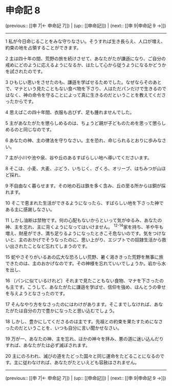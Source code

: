 # 申命記 8

(previous:: [[申 7|← 申命記 7]]) | (up:: [[申命記]]) | (next:: [[申 9|申命記 9 →]])

***




1 
私が今日命じることをみな守りなさい。そうすれば生き長らえ、人口が増え、約束の地を占領することができます。 



2 
主は四十年の間、荒野の旅を続けさせて、あなたがたが謙遜になり、ご自分の戒めにどのように応えるようになるか、はたして心から従うようになるかどうかを試されたのです。 



3 
ひもじい思いをさせたのも、謙遜を学ばせるためでした。なぜならそのあとで、マナという見たこともない食べ物を下さり、人はただパンだけで生きるのではなく、神の命令を守ることによって真に生きるのだということを教えてくださったからです。 



4 
思えばこの四十年間、衣服も古びず、足も腫れませんでした。 



5 
主があなたがたを懲らしめるのは、ちょうど親が子どものためを思って懲らしめるのと同じなのです。 



6 
あなたの神、主の律法を守りなさい。主を恐れ、命じられるとおりに歩みなさい。 



7 
主が小川や池や泉、谷や丘のあるすばらしい地へ導いてくださいます。 



8 
そこは、小麦、大麦、ぶどう、いちじく、ざくろ、オリーブ、はちみつが山ほど採れ、 



9 
不自由なく暮らせます。その地の石は鉄を多く含み、丘の至る所からは銅が採れます。 



10 
そこで恵まれた生活ができるようになったら、すばらしい地を下さった神である主に感謝しなさい。 



11 
しかし油断は禁物です。何の心配もないからといって気がゆるみ、あなたの神、主を忘れ、主に背くようになってはいけません。 <sup class="versenum">12-14</sup>家を持ち、羊や牛も増え、財産ができ、満ち足りるようになったときこそ危ないのです。気をつけないと、主のおかげでそうなったのに、思い上がり、エジプトでの奴隷生活から救い出されたことなど忘れてしまうのです。 



15 
蛇やさそりがいるあの広大な恐ろしい荒野、暑く渇ききった荒野を無事に旅できたのは、主のおかげなのです。その神様を忘れていいでしょうか。岩から水を出し、 



16 
〔パンに似ているけれど〕それまで見たこともない食物、マナを下さったのも主です。こうして、あなたがたに謙遜を学ばせ、信仰を強め、ほんとうの幸せを与えようとなさったのです。 



17 
そんなやり方をなさったのにはわけがあります。そこまでしなければ、あなたがたは自分の力で豊かになったと思い込むでしょう。 



18 
しかし、豊かにしてくださるのは主です。先祖との約束を果たすためになさったのだということを、いつも自分に言い聞かせなさい。 



19 
万が一、あなたの神、主を忘れ、ほかの神々を拝み、悪の道に迷い込んだりすれば、あなたがたは必ず滅ぼされます。 



20 
主にのろわれ、滅びの道をたどった国々と同じ運命をたどることになるのです。主に従わなければ、あなたがたといえども容赦はされません。

***

(previous:: [[申 7|← 申命記 7]]) | (up:: [[申命記]]) | (next:: [[申 9|申命記 9 →]])
